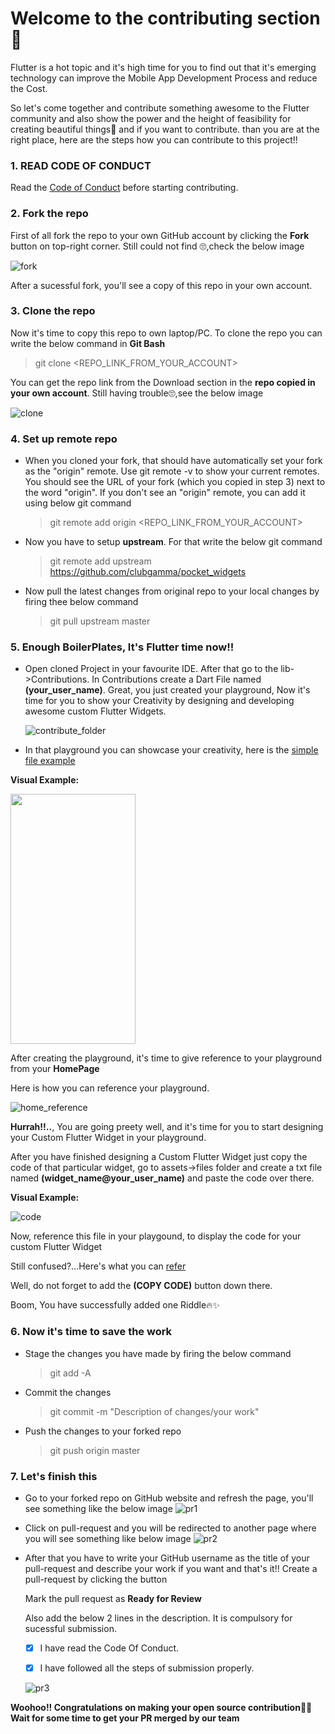 # Welcome to the contributing section 🤝

Flutter is a hot topic and it's high time for you to find out that it's emerging technology can improve the Mobile App Development Process and reduce the Cost. 

So let's come together and contribute something awesome to the Flutter community and also show the power and the height of feasibility for creating beautiful things🤩 and if you want to contribute. than you are at the right place, here are the steps how you can contribute to this project!!

### 1. READ CODE OF CONDUCT
   Read the [Code of Conduct](https://github.com/clubgamma/code-of-conduct) before starting contributing.
### 2. Fork the repo
   First of all fork the repo to your own GitHub account by clicking the **Fork** button on top-right corner. Still could not find 🙄,check the below image
   
   ![fork](https://user-images.githubusercontent.com/65907580/135131583-645b2fd4-e07d-4c57-8804-7e0c7fff39bd.PNG)
   
   After a sucessful fork, you'll see a copy of this repo in your own account.

### 3. Clone the repo    
   Now it's time to copy this repo to own laptop/PC. 
   To clone the repo you can write the below command in **Git Bash**
    
   > git clone <REPO_LINK_FROM_YOUR_ACCOUNT>
    
   You can get the repo link from the Download section in the **repo copied in your own account**. Still having trouble🙄,see the below image
    
![clone](https://user-images.githubusercontent.com/65907580/135131609-fe0b3331-95c0-4908-b472-fe9119fa488c.PNG)
   
 ### 4. Set up remote repo
  - When you cloned your fork, that should have automatically set your fork as the "origin" remote. Use git remote -v to show your current remotes. You should see the URL of your fork (which you copied in step 3) next to the word "origin". 
      If you don't see an "origin" remote, you can add it using below git command
    
    > git remote add origin <REPO_LINK_FROM_YOUR_ACCOUNT>
      
  - Now you have to setup **upstream**. For that write the below git command
      
    > git remote add upstream https://github.com/clubgamma/pocket_widgets
        
  - Now pull the latest changes from original repo to your local changes by firing thee below command
        
    > git pull upstream master
  
 ### 5. Enough BoilerPlates, It's Flutter time now!!
  - Open cloned Project in your favourite IDE. After that go to the lib->Contributions. In Contributions create a Dart File named **(your_user_name)**. Great, you just created your playground, Now it's time for you to show your Creativity by designing and developing awesome custom Flutter Widgets.
      
     ![contribute_folder](https://user-images.githubusercontent.com/65907580/134782730-af8e999d-9018-4b5a-9f28-1f8b551bb553.PNG)

 - In that playground you can showcase your creativity, here is the [simple file example](https://user-images.githubusercontent.com/65907580/134782908-c055bc15-abcb-4270-b7bf-ba7c978bce16.jpeg)

 **Visual Example:**

 <img src="https://user-images.githubusercontent.com/65907580/134783001-a0ca3829-be01-414a-b7a8-2905dceaf559.jpeg" width="200" height="400" />
 
 After creating the playground, it's time to give reference to your playground from your **HomePage**
 
 Here is how you can reference your playground.
 
 ![home_reference](https://user-images.githubusercontent.com/65907580/134783481-95b78360-2dab-4411-9f15-fac2efaa9357.PNG)
 
 **Hurrah!!..**, You are going preety well, and it's time for you to start designing your Custom Flutter Widget in your playground.

 After you have finished designing a Custom Flutter Widget just copy the code of that particular widget, go to assets->files folder and create a txt file named **(widget_name@your_user_name)** and paste the code over there.
 
  **Visual Example:**
 
 ![code](https://user-images.githubusercontent.com/65907580/134783155-002d3d1b-99b8-4aaa-83a3-35857037c399.PNG)
 
 Now, reference this file in your playgound, to display the code for your custom Flutter Widget

 Still confused?...Here's what you can [refer](https://user-images.githubusercontent.com/65907580/134782908-c055bc15-abcb-4270-b7bf-ba7c978bce16.jpeg)
 
 Well, do not forget to add the **(COPY CODE)** button down there.

   Boom, You have successfully added one Riddle🔥✨
   
   
 ### 6. Now it's time to save the work
      
  - Stage the changes you have made by firing the below command
    > git add -A
  - Commit the changes 
    > git commit -m "Description of changes/your work"
  - Push the changes to your forked repo
    > git push origin master
  
### 7. Let's finish this
  
  - Go to your forked repo on GitHub website and refresh the page, you'll see something like the below image
  ![pr1](https://user-images.githubusercontent.com/57007680/94609340-3fa7c980-02bc-11eb-90dd-269a433b00e0.PNG)
        
  - Click on pull-request and you will be redirected to another page where you will see something like below image
  ![pr2](https://user-images.githubusercontent.com/57007680/94609343-420a2380-02bc-11eb-83f1-c6157417c50d.PNG)
        
  - After that you have to write your GitHub username as the title of your pull-request and describe your work if you want and that's it!!
    Create a pull-request by clicking the button
        
    Mark the pull request as **Ready for Review**
        
    Also add the below 2 lines in the description. It is compulsory for sucessful submission.
        
    - [X] I have read the Code Of Conduct.
        
    - [X] I have followed all the steps of submission properly.
        
    ![pr3](https://user-images.githubusercontent.com/58077762/93779010-1e076c00-fc44-11ea-86f0-7a6d74380624.png)

**Woohoo!! Congratulations on making your open source contribution🎉🎉**                                         
**Wait for some time to get your PR merged by our team**
